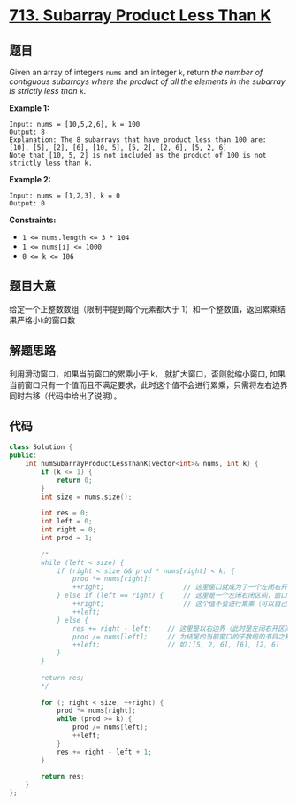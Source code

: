 # [713. Subarray Product Less Than K](https://leetcode.com/problems/subarray-product-less-than-k/)

## 题目

Given an array of integers `nums` and an integer `k`, return *the number of contiguous subarrays where the product of all the elements in the subarray is strictly less than* `k`.

 

**Example 1:**

```
Input: nums = [10,5,2,6], k = 100
Output: 8
Explanation: The 8 subarrays that have product less than 100 are:
[10], [5], [2], [6], [10, 5], [5, 2], [2, 6], [5, 2, 6]
Note that [10, 5, 2] is not included as the product of 100 is not strictly less than k.
```

**Example 2:**

```
Input: nums = [1,2,3], k = 0
Output: 0
```

 

**Constraints:**

- `1 <= nums.length <= 3 * 104`
- `1 <= nums[i] <= 1000`
- `0 <= k <= 106`

## 题目大意

给定一个正整数数组（限制中提到每个元素都大于 1）和一个整数值，返回累乘结果严格小`k`的窗口数

## 解题思路

利用滑动窗口，如果当前窗口的累乘小于 k， 就扩大窗口，否则就缩小窗口, 如果当前窗口只有一个值而且不满足要求，此时这个值不会进行累乘，只需将左右边界同时右移（代码中给出了说明）。

## 代码

````c++
class Solution {
public:
    int numSubarrayProductLessThanK(vector<int>& nums, int k) {
        if (k <= 1) {
            return 0;
        }
        int size = nums.size();
        
        int res = 0;
        int left = 0;
        int right = 0;
        int prod = 1;
        
        /*
        while (left < size) {
            if (right < size && prod * nums[right] < k) {
                prod *= nums[right];
                ++right;                    // 这里窗口就成为了一个左闭右开区间
            } else if (left == right) {     // 这里是一个左闭右闭区间，窗口只有一个元素，且不满足条件
                ++right;					// 这个值不会进行累乘（可以自己举例[5, 2, 6, 100]）
                ++left;
            } else {
                res += right - left;    // 这里是以右边界（此时是左闭右开区间）
                prod /= nums[left];     // 为结尾的当前窗口的子数组的书目之和，
                ++left;                 // 如：[5, 2, 6], [6], [2, 6]
            }
        }
        
        return res;
        */
        
        for (; right < size; ++right) {
            prod *= nums[right];
            while (prod >= k) {
                prod /= nums[left];
                ++left;
            }
            res += right - left + 1;
        }
        
        return res;
    }
};
````

